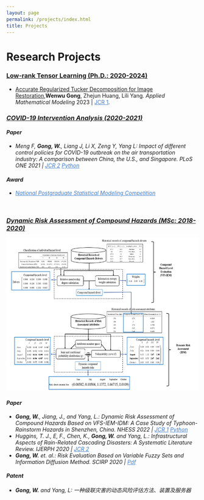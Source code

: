 ```yaml
---
layout: page
permalink: /projects/index.html
title: Projects
---
```


# Research Projects

### [Low-rank Tensor Learning (Ph.D.: 2020-2024)](https://github.com/GongWenwuu/LRTL_Methods_Applications.git)
- [Accurate Regularized Tucker Decomposition for Image Restoration](https://GongWenwuu.github.io/mypaper/AMM_2023.pdf),**Wenwu Gong**, Zhejun Huang, Lili Yang. <em>Applied Mathematical Modeling</em> 2023 | <a style="color: #447ec9" href="https://github.com/GongWenwuu/ARD">JCR 1</a><em>.

### [COVID-19 Intervention Analysis (2020-2021)](https://GongWenwuu.github.io/mypaper/modeling/PLOS-ONE_2021.pdf)
#### Paper
- Meng F, **Gong, W.**, Liang J, Li X, Zeng Y, Yang L: Impact of different control policies for COVID-19 outbreak on the air transportation industry: A comparison between China, the U.S., and Singapore.
		<em>PLoS ONE</em> 2021 | <a style="color: #447ec9" href="https://pubmed.ncbi.nlm.nih.gov/33724996/">JCR 2</a>
		<a style="color: #447ec9" href="https://github.com/GongWenwuu/SARIMA-COVID-19">Python</a>
  
#### Award
- <a style="color: #447ec9" href="https://stat-ds.sustech.edu.cn/News/146.html">National Postgraduate Statistical Modeling Competition</a>
<br>

### [Dynamic Risk Assessment of Compound Hazards (MSc: 2018-2020)](https://GongWenwuu.github.io/mypaper/modeling/NHESS_2022.pdf)

<center>
<img src="/images/VFSIDM.png" class="floatpic" width="560" height="400">
</center>

#### Paper
- **Gong, W.**, Jiang, J., and Yang, L.: Dynamic Risk Assessment of Compound Hazards Based on VFS-IEM-IDM: A Case Study of Typhoon-Rainstorm Hazards in Shenzhen, China. <em>NHESS</em> 2022 | <a style="color: #447ec9" href="https://doi.org/10.5194/nhess-22-3271-2022">JCR 1</a> <a style="color: #447ec9" href="https://github.com/GongWenwuu/VFS-IEM-IDM">Python</a>
- Huggins, T. J., E, F., Chen, K., **Gong, W.** and Yang, L.: Infrastructural Aspects of Rain-Related Cascading Disasters: A Systematic Literature Review. <em>IJERPH</em> 2020 | <a style="color: #447ec9" href="https://pubmed.ncbi.nlm.nih.gov/32709109/">JCR 2</a>
- **Gong, W.** et. al.: Risk Evaluation Based on Variable Fuzzy Sets and Information Diffusion Method.
		<em> SCIRP</em> 2020 | <a style="color: #447ec9" href="https://www.scirp.org/journal/paperinformation.aspx?paperid=100204/">Pdf</a>
#### Patent
- **Gong, W.** and Yang, L: 一种级联灾害的动态风险评估方法、装置及服务器
<br>
